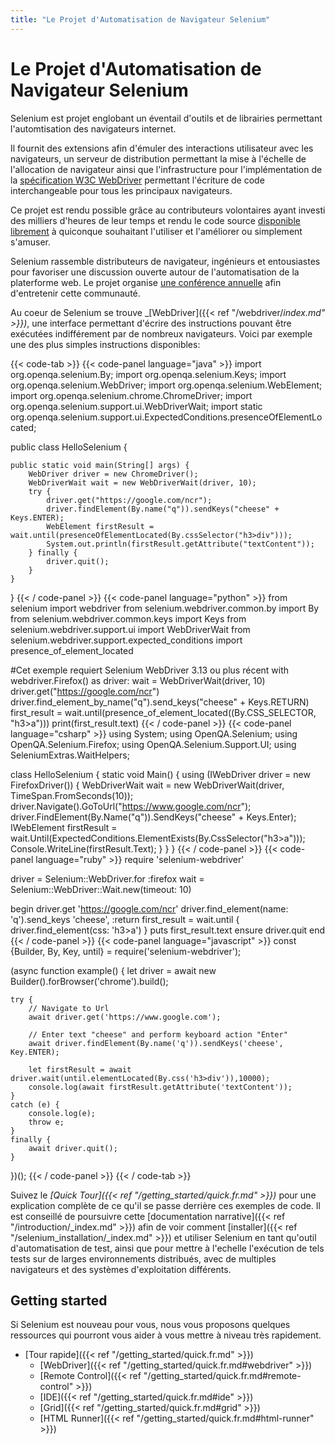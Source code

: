 ```yaml
---
title: "Le Projet d'Automatisation de Navigateur Selenium"
---
```


# Le Projet d'Automatisation de Navigateur Selenium

Selenium est projet englobant un éventail d'outils et de librairies
permettant l'automtisation des navigateurs internet.

Il fournit des extensions afin d'émuler des interactions utilisateur avec les navigateurs, 
un serveur de distribution permettant la mise à l'échelle de l'allocation de navigateur 
ainsi que l'infrastructure pour l'implémentation de la [spécification W3C WebDriver](//www.w3.org/TR/webdriver/)
permettant l'écriture de code interchangeable pour tous les principaux navigateurs.

Ce projet est rendu possible grâce au contributeurs volontaires 
ayant investi des milliers d'heures de leur temps 
et rendu le code source [disponible librement](attr.md#license)
à quiconque souhaitant l'utiliser et l'améliorer ou simplement s'amuser.

Selenium rassemble distributeurs de navigateur, ingénieurs et entousiastes
pour favoriser une discussion ouverte autour de l'automatisation de la platerforme web.
Le projet organise [une conférence annuelle](//seleniumconf.com/) afin d'entretenir cette communauté.

Au coeur de Selenium se trouve _[WebDriver]({{< ref "/webdriver/_index.md" >}})_, 
une interface permettant d'écrire des instructions pouvant être exécutées indifférement par de nombreux navigateurs.
Voici par exemple une des plus simples instructions disponibles:

{{< code-tab >}}
  {{< code-panel language="java" >}}
import org.openqa.selenium.By;
import org.openqa.selenium.Keys;
import org.openqa.selenium.WebDriver;
import org.openqa.selenium.WebElement;
import org.openqa.selenium.chrome.ChromeDriver;
import org.openqa.selenium.support.ui.WebDriverWait;
import static org.openqa.selenium.support.ui.ExpectedConditions.presenceOfElementLocated;

public class HelloSelenium {

    public static void main(String[] args) {
        WebDriver driver = new ChromeDriver();
        WebDriverWait wait = new WebDriverWait(driver, 10);
        try {
            driver.get("https://google.com/ncr");
            driver.findElement(By.name("q")).sendKeys("cheese" + Keys.ENTER);
            WebElement firstResult = wait.until(presenceOfElementLocated(By.cssSelector("h3>div")));
            System.out.println(firstResult.getAttribute("textContent"));
        } finally {
            driver.quit();
        }
    }
}
  {{< / code-panel >}}
  {{< code-panel language="python" >}}
from selenium import webdriver
from selenium.webdriver.common.by import By
from selenium.webdriver.common.keys import Keys
from selenium.webdriver.support.ui import WebDriverWait
from selenium.webdriver.support.expected_conditions import presence_of_element_located

#Cet exemple requiert Selenium WebDriver 3.13 ou plus récent
with webdriver.Firefox() as driver:
    wait = WebDriverWait(driver, 10)
    driver.get("https://google.com/ncr")
    driver.find_element_by_name("q").send_keys("cheese" + Keys.RETURN)
    first_result = wait.until(presence_of_element_located((By.CSS_SELECTOR, "h3>a")))
    print(first_result.text)
  {{< / code-panel >}}
  {{< code-panel language="csharp" >}}
using System;
using OpenQA.Selenium;
using OpenQA.Selenium.Firefox;
using OpenQA.Selenium.Support.UI;
using SeleniumExtras.WaitHelpers;

class HelloSelenium
{
    static void Main()
    {
        using (IWebDriver driver = new FirefoxDriver())
        {
            WebDriverWait wait = new WebDriverWait(driver, TimeSpan.FromSeconds(10));
            driver.Navigate().GoToUrl("https://www.google.com/ncr");
            driver.FindElement(By.Name("q")).SendKeys("cheese" + Keys.Enter);
            IWebElement firstResult = wait.Until(ExpectedConditions.ElementExists(By.CssSelector("h3>a")));
            Console.WriteLine(firstResult.Text);
        }
    }
}
  {{< / code-panel >}}
  {{< code-panel language="ruby" >}}
require 'selenium-webdriver'

driver = Selenium::WebDriver.for :firefox
wait = Selenium::WebDriver::Wait.new(timeout: 10)

begin
  driver.get 'https://google.com/ncr'
  driver.find_element(name: 'q').send_keys 'cheese', :return
  first_result = wait.until { driver.find_element(css: 'h3>a') }
  puts first_result.text
ensure
  driver.quit
end
  {{< / code-panel >}}
  {{< code-panel language="javascript" >}}
const {Builder, By, Key, until} = require('selenium-webdriver');

(async function example() {
    let driver = await new Builder().forBrowser('chrome').build();

    try {
        // Navigate to Url
        await driver.get('https://www.google.com');

        // Enter text "cheese" and perform keyboard action "Enter"
        await driver.findElement(By.name('q')).sendKeys('cheese', Key.ENTER);

        let firstResult = await driver.wait(until.elementLocated(By.css('h3>div')),10000);
        console.log(await firstResult.getAttribute('textContent'));
    }
    catch (e) {
        console.log(e);
        throw e;
    }
    finally {
        await driver.quit();
    }
})();
  {{< / code-panel >}}
{{< / code-tab >}}


Suivez le _[Quick Tour]({{< ref "/getting_started/quick.fr.md" >}})_ 
pour une explication complète de ce qu'il se passe derrière ces exemples de code. 
Il est conseillé de poursuivre cette [documentation narrative]({{< ref "/introduction/_index.md" >}}) 
afin de voir comment [installer]({{< ref "/selenium_installation/_index.md" >}}) 
et utiliser Selenium en tant qu'outil d'automatisation de test, 
ainsi que pour mettre à l'echelle l'exécution de tels tests sur de larges environnements distribués, 
avec de multiples navigateurs et des systèmes d'exploitation différents.

## Getting started

Si Selenium est nouveau pour vous,
nous vous proposons quelques ressources qui
pourront vous aider à vous mettre à niveau très rapidement.

* [Tour rapide]({{< ref "/getting_started/quick.fr.md" >}})
  * [WebDriver]({{< ref "/getting_started/quick.fr.md#webdriver" >}})
  * [Remote Control]({{< ref "/getting_started/quick.fr.md#remote-control" >}})
  * [IDE]({{< ref "/getting_started/quick.fr.md#ide" >}})
  * [Grid]({{< ref "/getting_started/quick.fr.md#grid" >}})
  * [HTML Runner]({{< ref "/getting_started/quick.fr.md#html-runner" >}})

